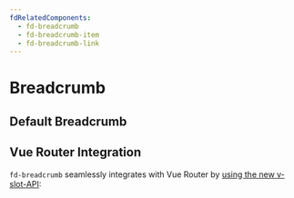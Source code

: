 ```yaml
---
fdRelatedComponents:
  - fd-breadcrumb
  - fd-breadcrumb-item
  - fd-breadcrumb-link
---
```


# Breadcrumb

## Default Breadcrumb

<d-example name="default">
</d-example>

## Vue Router Integration
`fd-breadcrumb` seamlessly integrates with Vue Router by [using the new v-slot-API](https://router.vuejs.org/api/#v-slot-api-3-1-0):

<d-example name="router">
</d-example>

